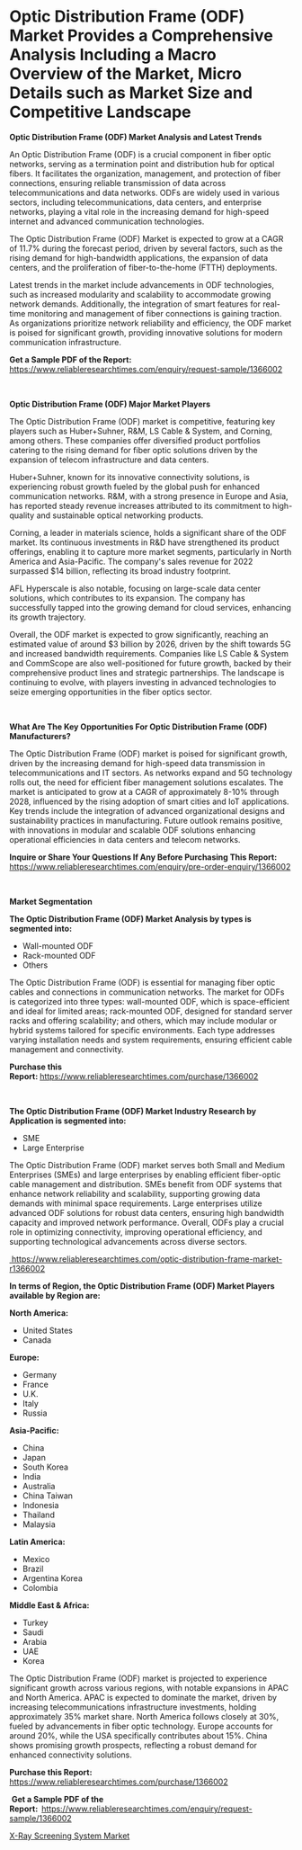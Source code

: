 <p><h1>Optic Distribution Frame (ODF) Market Provides a Comprehensive Analysis Including a Macro Overview of the Market, Micro Details such as Market Size and Competitive Landscape</h1></p><p><strong>Optic Distribution Frame (ODF) Market Analysis and Latest Trends</strong></p>
<p><p>An Optic Distribution Frame (ODF) is a crucial component in fiber optic networks, serving as a termination point and distribution hub for optical fibers. It facilitates the organization, management, and protection of fiber connections, ensuring reliable transmission of data across telecommunications and data networks. ODFs are widely used in various sectors, including telecommunications, data centers, and enterprise networks, playing a vital role in the increasing demand for high-speed internet and advanced communication technologies.</p><p>The Optic Distribution Frame (ODF) Market is expected to grow at a CAGR of 11.7% during the forecast period, driven by several factors, such as the rising demand for high-bandwidth applications, the expansion of data centers, and the proliferation of fiber-to-the-home (FTTH) deployments. </p><p>Latest trends in the market include advancements in ODF technologies, such as increased modularity and scalability to accommodate growing network demands. Additionally, the integration of smart features for real-time monitoring and management of fiber connections is gaining traction. As organizations prioritize network reliability and efficiency, the ODF market is poised for significant growth, providing innovative solutions for modern communication infrastructure.</p></p>
<p><strong>Get a Sample PDF of the Report:&nbsp;</strong> <a href="https://www.reliableresearchtimes.com/enquiry/request-sample/1366002?utm_campaign=2638&utm_medium=2&utm_source=Github&utm_content=ia&utm_term=05032025&utm_id=optic-distribution-frame-odf">https://www.reliableresearchtimes.com/enquiry/request-sample/1366002</a></p>
<p>&nbsp;</p>
<p><strong>Optic Distribution Frame (ODF) Major Market Players</strong></p>
<p><p>The Optic Distribution Frame (ODF) market is competitive, featuring key players such as Huber+Suhner, R&M, LS Cable & System, and Corning, among others. These companies offer diversified product portfolios catering to the rising demand for fiber optic solutions driven by the expansion of telecom infrastructure and data centers.</p><p>Huber+Suhner, known for its innovative connectivity solutions, is experiencing robust growth fueled by the global push for enhanced communication networks. R&M, with a strong presence in Europe and Asia, has reported steady revenue increases attributed to its commitment to high-quality and sustainable optical networking products.</p><p>Corning, a leader in materials science, holds a significant share of the ODF market. Its continuous investments in R&D have strengthened its product offerings, enabling it to capture more market segments, particularly in North America and Asia-Pacific. The company's sales revenue for 2022 surpassed $14 billion, reflecting its broad industry footprint.</p><p>AFL Hyperscale is also notable, focusing on large-scale data center solutions, which contributes to its expansion. The company has successfully tapped into the growing demand for cloud services, enhancing its growth trajectory. </p><p>Overall, the ODF market is expected to grow significantly, reaching an estimated value of around $3 billion by 2026, driven by the shift towards 5G and increased bandwidth requirements. Companies like LS Cable & System and CommScope are also well-positioned for future growth, backed by their comprehensive product lines and strategic partnerships. The landscape is continuing to evolve, with players investing in advanced technologies to seize emerging opportunities in the fiber optics sector.</p></p>
<p>&nbsp;</p>
<p><strong>What Are The Key Opportunities For Optic Distribution Frame (ODF) Manufacturers?</strong></p>
<p><p>The Optic Distribution Frame (ODF) market is poised for significant growth, driven by the increasing demand for high-speed data transmission in telecommunications and IT sectors. As networks expand and 5G technology rolls out, the need for efficient fiber management solutions escalates. The market is anticipated to grow at a CAGR of approximately 8-10% through 2028, influenced by the rising adoption of smart cities and IoT applications. Key trends include the integration of advanced organizational designs and sustainability practices in manufacturing. Future outlook remains positive, with innovations in modular and scalable ODF solutions enhancing operational efficiencies in data centers and telecom networks.</p></p>
<p><strong>Inquire or Share Your Questions If Any Before Purchasing This Report:</strong> <a href="https://www.reliableresearchtimes.com/enquiry/pre-order-enquiry/1366002?utm_campaign=2638&utm_medium=2&utm_source=Github&utm_content=ia&utm_term=05032025&utm_id=optic-distribution-frame-odf">https://www.reliableresearchtimes.com/enquiry/pre-order-enquiry/1366002</a></p>
<p>&nbsp;</p>
<p><strong>Market Segmentation</strong></p>
<p><strong>The Optic Distribution Frame (ODF) Market Analysis by types is segmented into:</strong></p>
<p><ul><li>Wall-mounted ODF</li><li>Rack-mounted ODF</li><li>Others</li></ul></p>
<p><p>The Optic Distribution Frame (ODF) is essential for managing fiber optic cables and connections in communication networks. The market for ODFs is categorized into three types: wall-mounted ODF, which is space-efficient and ideal for limited areas; rack-mounted ODF, designed for standard server racks and offering scalability; and others, which may include modular or hybrid systems tailored for specific environments. Each type addresses varying installation needs and system requirements, ensuring efficient cable management and connectivity.</p></p>
<p><strong>Purchase this Report:&nbsp;</strong><a href="https://www.reliableresearchtimes.com/purchase/1366002?utm_campaign=2638&utm_medium=2&utm_source=Github&utm_content=ia&utm_term=05032025&utm_id=optic-distribution-frame-odf">https://www.reliableresearchtimes.com/purchase/1366002</a></p>
<p>&nbsp;</p>
<p><strong>The Optic Distribution Frame (ODF) Market Industry Research by Application is segmented into:</strong></p>
<p><ul><li>SME</li><li>Large Enterprise</li></ul></p>
<p><p>The Optic Distribution Frame (ODF) market serves both Small and Medium Enterprises (SMEs) and large enterprises by enabling efficient fiber-optic cable management and distribution. SMEs benefit from ODF systems that enhance network reliability and scalability, supporting growing data demands with minimal space requirements. Large enterprises utilize advanced ODF solutions for robust data centers, ensuring high bandwidth capacity and improved network performance. Overall, ODFs play a crucial role in optimizing connectivity, improving operational efficiency, and supporting technological advancements across diverse sectors.</p></p>
<p><a href="https://www.reliableresearchtimes.com/optic-distribution-frame-market-r1366002?utm_campaign=2638&utm_medium=2&utm_source=Github&utm_content=ia&utm_term=05032025&utm_id=optic-distribution-frame-odf">&nbsp;https://www.reliableresearchtimes.com/optic-distribution-frame-market-r1366002</a></p>
<p><strong>In terms of Region, the Optic Distribution Frame (ODF) Market Players available by Region are:</strong></p>
<p>
    <p> <strong> North America: </strong>
        <ul>
            <li>United States</li>
            <li>Canada</li>
        </ul>
        </p> 
    <p> <strong> Europe: </strong>
        <ul>
            <li>Germany</li>
            <li>France</li>
            <li>U.K.</li>
            <li>Italy</li>
            <li>Russia</li>
        </ul>
        </p> 
    <p> <strong> Asia-Pacific: </strong>
        <ul>
            <li>China</li>
            <li>Japan</li>
            <li>South Korea</li>
            <li>India</li>
            <li>Australia</li>
            <li>China Taiwan</li>
            <li>Indonesia</li>
            <li>Thailand</li>
            <li>Malaysia</li>
        </ul>
        </p> 
    <p> <strong> Latin America: </strong>
        <ul>
            <li>Mexico</li>
            <li>Brazil</li>
            <li>Argentina Korea</li>
            <li>Colombia</li>
        </ul>
        </p> 
    <p> <strong> Middle East & Africa: </strong>
        <ul>
            <li>Turkey</li>
            <li>Saudi</li>
            <li>Arabia</li>
            <li>UAE</li>
            <li>Korea</li>
        </ul>
    </p>
    </p>
<p><p>The Optic Distribution Frame (ODF) market is projected to experience significant growth across various regions, with notable expansions in APAC and North America. APAC is expected to dominate the market, driven by increasing telecommunications infrastructure investments, holding approximately 35% market share. North America follows closely at 30%, fueled by advancements in fiber optic technology. Europe accounts for around 20%, while the USA specifically contributes about 15%. China shows promising growth prospects, reflecting a robust demand for enhanced connectivity solutions.</p></p>
<p><strong>Purchase this Report: </strong><a href="https://www.reliableresearchtimes.com/purchase/1366002?utm_campaign=2638&utm_medium=2&utm_source=Github&utm_content=ia&utm_term=05032025&utm_id=optic-distribution-frame-odf">https://www.reliableresearchtimes.com/purchase/1366002</a></p>
<p>&nbsp;<strong>Get a Sample PDF of the Report:&nbsp;&nbsp;</strong><a href="https://www.reliableresearchtimes.com/enquiry/request-sample/1366002?utm_campaign=2638&utm_medium=2&utm_source=Github&utm_content=ia&utm_term=05032025&utm_id=optic-distribution-frame-odf">https://www.reliableresearchtimes.com/enquiry/request-sample/1366002</a></p>
<p><strong></strong></p>
<p><p><a href="https://github.com/barnickclara79/Market-Research-Report-List-1/blob/main/x-ray-screening-system-market.md?utm_campaign=2638&utm_medium=2&utm_source=Github&utm_content=ia&utm_term=05032025&utm_id=optic-distribution-frame-odf">X-Ray Screening System Market</a></p></p>